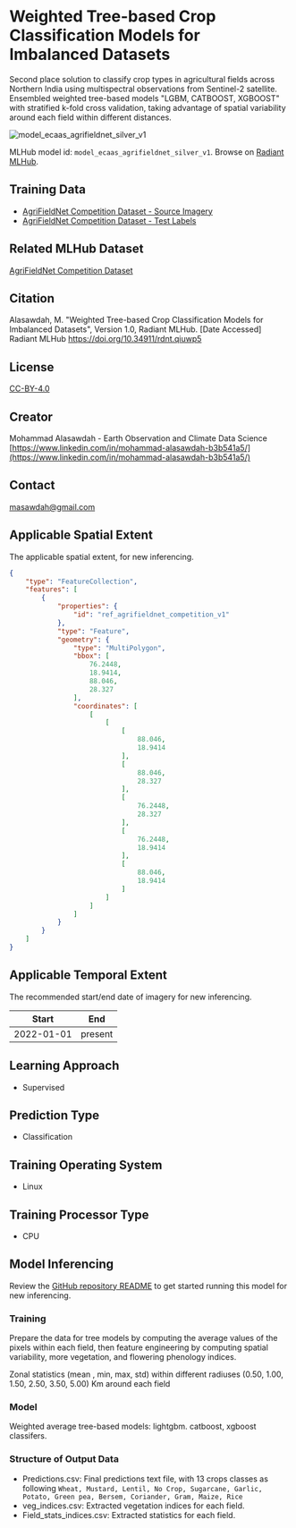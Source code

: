 # Weighted Tree-based Crop Classification Models for Imbalanced Datasets

Second place solution to classify crop types in agricultural fields across
Northern India using multispectral observations from Sentinel-2 satellite.
Ensembled weighted tree-based models "LGBM, CATBOOST, XGBOOST" with stratified
k-fold cross validation, taking advantage of spatial variability around each
field within different distances.

![model_ecaas_agrifieldnet_silver_v1](https://radiantmlhub.blob.core.windows.net/frontend-ml-model-images/model_ecaas_agrifieldnet_silver_v1.png)

MLHub model id: `model_ecaas_agrifieldnet_silver_v1`. Browse on [Radiant MLHub](https://mlhub.earth/model/model_ecaas_agrifieldnet_silver_v1).

## Training Data

- [AgriFieldNet Competition Dataset - Source Imagery](https://api.radiant.earth/mlhub/v1/collections/ref_agrifieldnet_competition_v1_source)
- [AgriFieldNet Competition Dataset - Test Labels](https://api.radiant.earth/mlhub/v1/collections/ref_agrifieldnet_competition_v1_labels_train)

## Related MLHub Dataset

[AgriFieldNet Competition Dataset](https://mlhub.earth/data/ref_agrifieldnet_competition_v1)

## Citation

Alasawdah, M. "Weighted Tree-based Crop Classification Models for Imbalanced Datasets",
Version 1.0, Radiant MLHub. [Date Accessed] Radiant MLHub <https://doi.org/10.34911/rdnt.qiuwp5>

## License

[CC-BY-4.0](../LICENSE)

## Creator

Mohammad Alasawdah - Earth Observation and Climate Data Science
[https://www.linkedin.com/in/mohammad-alasawdah-b3b541a5/](https://www.linkedin.com/in/mohammad-alasawdah-b3b541a5/)

## Contact

masawdah@gmail.com

## Applicable Spatial Extent

The applicable spatial extent, for new inferencing.

```geojson
{
    "type": "FeatureCollection",
    "features": [
        {
            "properties": {
                "id": "ref_agrifieldnet_competition_v1"
            },
            "type": "Feature",
            "geometry": {
                "type": "MultiPolygon",
                "bbox": [
                    76.2448,
                    18.9414,
                    88.046,
                    28.327
                ],
                "coordinates": [
                    [
                        [
                            [
                                88.046,
                                18.9414
                            ],
                            [
                                88.046,
                                28.327
                            ],
                            [
                                76.2448,
                                28.327
                            ],
                            [
                                76.2448,
                                18.9414
                            ],
                            [
                                88.046,
                                18.9414
                            ]
                        ]
                    ]
                ]
            }
        }
    ]
}
```

## Applicable Temporal Extent

The recommended start/end date of imagery for new inferencing.

| Start | End |
|-------|-----|
| 2022-01-01 | present |

## Learning Approach

- Supervised

## Prediction Type

- Classification

## Training Operating System

- Linux

## Training Processor Type

- CPU

## Model Inferencing

Review the [GitHub repository README](../README.md) to get started running
this model for new inferencing.

### Training

Prepare the data for tree models by computing the average values of the pixels
within each field, then feature engineering by computing spatial variability,
more vegetation, and flowering phenology indices.

Zonal statistics (mean , min, max, std) within different radiuses (0.50, 1.00,
1.50, 2.50, 3.50, 5.00) Km around each field

### Model

Weighted average tree-based models: lightgbm. catboost, xgboost classifers.

### Structure of Output Data

- Predictions.csv: Final predictions text file, with 13 crops classes as following
 `Wheat, Mustard, Lentil, No Crop, Sugarcane, Garlic, Potato, Green pea, Bersem, Coriander, Gram, Maize, Rice`
- veg_indices.csv: Extracted vegetation indices for each field.
- Field_stats_indices.csv: Extracted statistics for each field.
